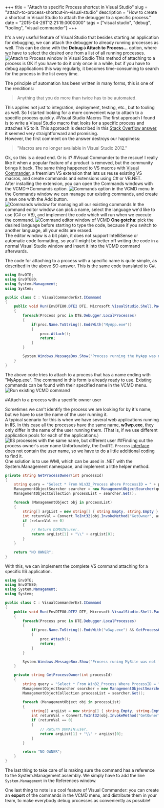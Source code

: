 +++
title = "Attach to specific Process shortcut in Visual Studio"
slug = "attach-to-process-shortcut-in-visual-studio"
description = "How to create a shortcut in Visual Studio to attach the debugger to a specific process."
date = "2015-04-26T12:21:19.0000000"
tags = ["visual studio", "debug", "tooling", "visual commander"]
+++

It's a very useful feature of Visual Studio that besides starting an application for debugging, we can attach the debugger to already running processes as well.
This can be done with the **Debug->Attach to Process...** option, where we have to select the desired one from a list of all running processes.
![Attach to Process window in Visual Studio](/images/2015/04/attach_window.png)
This method of attaching to a process is OK if you have to do it only once in a while, but if you have to debug applications this way regularly, it becomes time-consuming to search for the process in the list every time.

The principle of automation has been written in many forms, this is one of the renditions:
>Anything that you do more than twice has to be automated.

This applies not just to integration, deployment, testing, etc., but  to tooling as well.
So I started looking for a more convenient way to attach to a specific process quickly.
#Visual Studio Macros
The first approach I found is to write a Visual Studio macro that looks for a specific process and attaches VS to it. This approach is described in this [Stack Overflow answer](http://stackoverflow.com/a/6696813/974733), it seemed very straightforward and promising.  
However, the first comment on the answer destroys our happiness:
>"Macros are no longer available in Visual Studio 2012."

Ok, so this is a dead end. Or is it?
#Visual Commander to the rescue!
I really like it when a popular feature of a product is removed, but the community brings it back. The same thing happened to VS macros with [Visual Commander](https://vlasovstudio.com/visual-commander/), a freemium VS extension that lets us reuse existing VS macros, and create commands and extensions using C# or VB.NET.  
After installing the extension, you can open the Commands windows with the VCMD->Commands option.
![Commands option in the VCMD menu](/images/2015/04/VCMD_menu.png)
In the Commands window we can manage our existing commands, and create a new one with the Add button.
![Commands window for managing all our existing commands](/images/2015/04/vc_commands.png)
In the command editor window can pick a name, select the language we'd like to use (C# or VB), and implement the code which will run when we execute the command.
![Command editor window of VCMD](/images/2015/04/new_command.png)
**One gotcha**: pick the desired language before starting to type the code, because if you switch to another language, all your edits are erased.  
The editor window is a bit plain, it does not support IntelliSense or automatic code formatting, so you'll might be better off writing the code in a normal Visual Studio window and insert it into the VCMD command afterwards.

The code for attaching to a process with a specific name is quite simple, as described in the above SO-answer. This is the same code translated to C#.

```csharp
using EnvDTE;
using EnvDTE80;
using System.Management;
using System;

public class C : VisualCommanderExt.ICommand
{
    public void Run(EnvDTE80.DTE2 DTE, Microsoft.VisualStudio.Shell.Package package) 
    {
        foreach(Process proc in DTE.Debugger.LocalProcesses)
        {
            if(proc.Name.ToString().EndsWith("MyApp.exe"))
            {
                proc.Attach();
                return;
            }
        }

        System.Windows.MessageBox.Show("Process running the MyApp was not found.");
    }
}
```

The above code tries to attach to a process that has a name ending with "MyApp.exe". The command in this form is already ready to use. Existing commands can be found with their specified name in the VCMD menu.
![Run existing VCMD command](/images/2015/04/attachToMyApp.png)

#Attach to a process with a specific owner user

Sometimes we can't identify the process we are looking for by it's name, but we have to use the name of the user running it.  
A typical scenario for this is when we have several web applications running in IIS. In this case all the processes have the same name, **w3wp.exe**, they only differ in the name of the user running them. (That is, if we use different application pools for each of the applications.)
![IIS processes with the same name, but different user](/images/2015/04/attach_iis.png)
##Finding out the process owner's user name
Unfortunately, the `EnvDTE.Process` [interface](https://msdn.microsoft.com/en-us/library/envdte.process.aspx) does not contain the user name, so we have to do a little additional coding to find it.  
One solution is to use WMI, which can be used in .NET with the System.Management namespace, and implement a little helper method.

```csharp
private string GetProcessOwner(int processId)
{
    string query = "Select * From Win32_Process Where ProcessID = " + processId;
    ManagementObjectSearcher searcher = new ManagementObjectSearcher(query);
    ManagementObjectCollection processList = searcher.Get();

    foreach (ManagementObject obj in processList)
    {
        string[] argList = new string[] { string.Empty, string.Empty };
        int returnVal = Convert.ToInt32(obj.InvokeMethod("GetOwner", argList));
        if (returnVal == 0)
        {
            // Return DOMAIN\user.
            return argList[1] + "\\" + argList[0];
        }
    }

    return "NO OWNER";
}
```

With this, we can implement the complete VS command attaching for a specific IIS application.

```csharp
using EnvDTE;
using EnvDTE80;
using System.Management;
using System;

public class C : VisualCommanderExt.ICommand
{
    public void Run(EnvDTE80.DTE2 DTE, Microsoft.VisualStudio.Shell.Package package) 
    {
        foreach(Process proc in DTE.Debugger.LocalProcesses)
        {
            if(proc.Name.ToString().EndsWith("w3wp.exe") && GetProcessOwner(proc.ProcessID) == "IIS APPPOOL\\MySite")
            {
                proc.Attach();
                return;
            }
        }

        System.Windows.MessageBox.Show("Process runing MySite was not found.");
    }

    private string GetProcessOwner(int processId)
    {
        string query = "Select * From Win32_Process Where ProcessID = " + processId;
        ManagementObjectSearcher searcher = new ManagementObjectSearcher(query);
        ManagementObjectCollection processList = searcher.Get();

        foreach (ManagementObject obj in processList)
        {
            string[] argList = new string[] { string.Empty, string.Empty };
            int returnVal = Convert.ToInt32(obj.InvokeMethod("GetOwner", argList));
            if (returnVal == 0)
            {
                // Return DOMAIN\user.
                return argList[1] + "\\" + argList[0];
            }
        }

        return "NO OWNER";
    }
}
```

The last thing to take care of is making sure the command has a reference to the System.Management assembly. We simply have to add the line `System.Management` in the References window.

One last thing to note is a cool feature of Visual Commander: you can create an **export** of the commands in the VCMD menu, and distribute them in your team, to make everybody debug processes as conveniently as possible!
